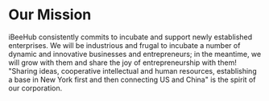 # Our Mission

iBeeHub consistently commits to incubate and support newly established enterprises.  We will be industrious and frugal to incubate a number of dynamic and innovative businesses and entrepreneurs; in the meantime, we will grow with them and share the joy of entrepreneurship with them! 
"Sharing ideas, cooperative intellectual and human resources, establishing a base in New York first and then connecting US and China" is the spirit of our corporation.
